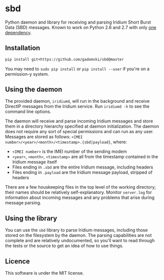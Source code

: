 sbd
===

Python daemon and library for receiving and parsing Iridium Short Burst Data (SBD) messages.
Known to work on Python 2.6 and 2.7 with only [one dependency](https://pypi.python.org/pypi/python-daemon/).


Installation
------------

```bash
pip install git+https://github.com/gadomski/sbd@master
```

You may need to `sudo pip install` or `pip install --user` if you're on a permission-y system.


Using the daemon
----------------

The provided daemon, `iridiumd`, will run in the background and receive DirectIP messages from the Iridium service.
Run `iridiumd -h` to see the command line options.

The daemon will receive and parse incoming Iridium messages and store them in a directory hierarchy specified at daemon initialization.
The daemon does not require any sort of special permissions and can run as any user.
Messages are stored as follows: `<IMEI number>/<year>/<month>/<timestamp>.{sbd|payload}`, where:

- `<IMEI number>` is the IMEI number of the sending modem
- `<year>`, `<month>`, `<timestamp>` are all from the timestamp contained in the Iridium message itself
- Files ending in `.sbd` are the entire Iridium message, including headers
- Files ending in `.payload` are the Iridium message payload, stripped of headers

There are a few houskeeping files in the top level of the working directory; their names should be relatively self-explanatory.
Monitor `server.log` for information about incoming messages and any problems that arise during message parsing.


Using the library
-----------------

You can use the `sbd` library to parse Iridium messages, including those stored on the filesystem by the daemon.
The parsing capabilities are not complete and are relatively undocumented, so you'll want to read through the tests or the source to get an idea of how to use things.


Licence
-------

This software is under the MIT license.
